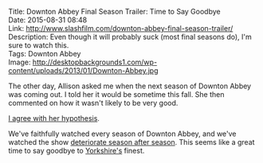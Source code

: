 Title: Downton Abbey Final Season Trailer: Time to Say Goodbye  
Date: 2015-08-31 08:48  
Link: http://www.slashfilm.com/downton-abbey-final-season-trailer/  
Description: Even though it will probably suck (most final seasons do), I'm sure to watch this.   
Tags: Downton Abbey  
Image: http://desktopbackgrounds1.com/wp-content/uploads/2013/01/Downton-Abbey.jpg  

The other day, Allison asked me when the next season of Downton Abbey was coming out. I told her it would be sometime this fall. She then commented on how it wasn't likely to be very good.

[I agree with her hypothesis][1].

We've faithfully watched every season of Downton Abbey, and we've watched the show [deteriorate season after season][2]. This seems like a great time to say goodbye to [Yorkshire's][3] finest.

[1]: /2015/3/23/downton-abbey-ending-after-season-6 "My post about Downton ending after six seasons"
[2]: http://www.rottentomatoes.com/tv/downton-abbey/s04/ "Downton Abbey on Rotten Tomatoes"
[3]: https://en.wikipedia.org/wiki/Yorkshire "Wikipedia: Yorkshire"